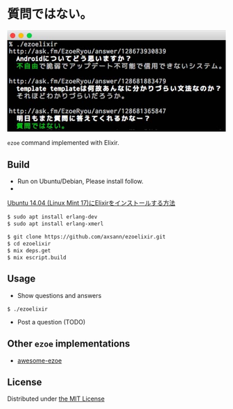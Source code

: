 質問ではない。
=========
![screenshot](https://raw.githubusercontent.com/axsann/images/master/ezoelixir/screenshot.jpg)

`ezoe` command implemented with Elixir.


## Build
- Run on Ubuntu/Debian, Please install follow.
- 
[Ubuntu 14.04 (Linux Mint 17)にElixirをインストールする方法](http://asakandata.hatenablog.com/entry/2015/06/20/005405)
```
$ sudo apt install erlang-dev
$ sudo apt install erlang-xmerl
```
```
$ git clone https://github.com/axsann/ezoelixir.git
$ cd ezoelixir
$ mix deps.get
$ mix escript.build
```
## Usage
- Show questions and answers

```
$ ./ezoelixir
```

- Post a question (TODO)

## Other `ezoe` implementations
- [awesome-ezoe](https://github.com/mattn/awesome-ezoe)

## License
Distributed under [the MIT License](http://opensource.org/licenses/MIT)
